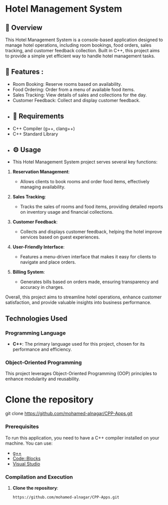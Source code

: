 # Hotel Management System

## 📖 Overview
This Hotel Management System is a console-based application designed to manage hotel operations, including room bookings, food orders, sales tracking, and customer feedback collection. Built in C++, this project aims to provide a simple yet efficient way to handle hotel management tasks.
## 🧐 Features :
- Room Booking: Reserve rooms based on availability.
- Food Ordering: Order from a menu of available food items.
- Sales Tracking: View details of sales and collections for the day.
- Customer Feedback: Collect and display customer feedback.
- ## 📝 Requirements 
- C++ Compiler (g++, clang++)
- C++ Standard Library
- ## ⚙️ Usage
- This Hotel Management System project serves several key functions:

1. **Reservation Management**: 
   - Allows clients to book rooms and order food items, effectively managing availability.

2. **Sales Tracking**: 
   - Tracks the sales of rooms and food items, providing detailed reports on inventory usage and financial collections.

3. **Customer Feedback**: 
   - Collects and displays customer feedback, helping the hotel improve services based on guest experiences.

4. **User-Friendly Interface**: 
   - Features a menu-driven interface that makes it easy for clients to navigate and place orders.

5. **Billing System**: 
   - Generates bills based on orders made, ensuring transparency and accuracy in charges.

Overall, this project aims to streamline hotel operations, enhance customer satisfaction, and provide valuable insights into business performance.
## Technologies Used

### Programming Language
- **C++**: The primary language used for this project, chosen for its performance and efficiency.

### Object-Oriented Programming
This project leverages Object-Oriented Programming (OOP) principles to enhance modularity and reusability.

# Clone the repository
git clone  https://github.com/mohamed-alnagar/CPP-Apps.git
### Prerequisites

To run this application, you need to have a C++ compiler installed on your machine. You can use:

- [g++](https://gcc.gnu.org/)
- [Code::Blocks](http://www.codeblocks.org/)
- [Visual Studio](https://visualstudio.microsoft.com/)

### Compilation and Execution

1. **Clone the repository**:
   ```bash
   https://github.com/mohamed-alnagar/CPP-Apps.git
